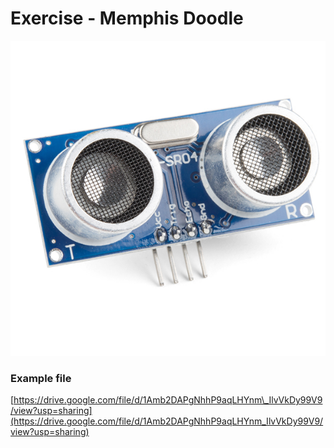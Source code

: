 # Exercise - Memphis Doodle

![A classic example of Memphis design \| Source: Freepix](../.gitbook/assets/image.png)



### Example file

[https://drive.google.com/file/d/1Amb2DAPgNhhP9aqLHYnm\_IlvVkDy99V9/view?usp=sharing](https://drive.google.com/file/d/1Amb2DAPgNhhP9aqLHYnm_IlvVkDy99V9/view?usp=sharing)



